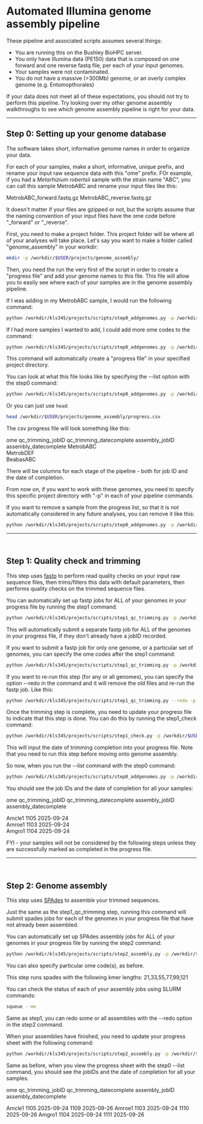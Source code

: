 # Automated Illumina genome assembly pipeline

These pipeline and associated scripts assumes several things:

- You are running this on the Bushley BioHPC server. 
- You only have Illumina data (PE150) data that is composed on one forward and one reverse fastq file, per each of your input genomes.
- Your samples were not contaminated.
- You do not have a massive (>300Mb) genome, or an overly complex genome (e.g. Entomopthorales)

If your data does not meet all of these expectations, you should not try to perform this pipeline. Try looking over my other genome assembly walkthroughs to see which genome assembly pipeline is right for your data. 

---

## Step 0: Setting up your genome database

The software takes short, informative genome names in order to organize your data. 

For each of your samples, make a short, informative, unique prefix, and rename your input raw sequence data with this "ome" prefix. FOr example, if you had a *Metarhizium robertsii* sample with the strain name "ABC", you can call this sample MetrobABC and rename your input files like this:

MetrobABC_forward.fastq.gz
MetrobABC_reverse.fastq.gz

It doesn't matter if your files are gzipped or not, but the scripts assume that the naming convention of your input files have the ome code before "_forward" or "_reverse".

First, you need to make a project folder. This project folder will be where all of your analyses will take place. Let's say you want to make a folder called "genome_assembly" in your workdir:

```bash
mkdir -p /workdir/$USER/projects/genome_assembly/
```

Then, you need the run the very first of the script in order to create a "progress file" and add your genome names to this file. This file will allow you to easily see where each of your samples are in the genome assembly pipeline. 

If I was adding in my MetrobABC sample, I would run the following command:

```bash
python /workdir/kls345/projects/scripts/step0_addgenomes.py -p /workdir/$USER/projects/genome_assembly/ MetrobABC
```

If I had more samples I wanted to add, I could add more ome codes to the command:

```bash
python /workdir/kls345/projects/scripts/step0_addgenomes.py -p /workdir/$USER/projects/genome_assembly/ MetrobABC MetrobDEF BeabasABC
```

This command will automatically create a "progress file" in your specified project directory. 

You can look at what this file looks like by specifying the --list option with the step0 command:

```bash
python /workdir/kls345/projects/scripts/step0_addgenomes.py -p /workdir/$USER/projects/genome_assembly/ --list
```

Or you can just use `head`:

```bash
head /workdir/$USER/projects/genome_assembly/progress.csv
```

The csv progress file will look something like this:

   ome qc_trimming_jobID qc_trimming_datecomplete assembly_jobID assembly_datecomplete
MetrobABC                                                              
MetrobDEF                                                              
BeabasABC                                        

There will be columns for each stage of the pipeline - both for job ID and the date of completion. 

From now on, if you want to work with these genomes, you need to specify this specific project directory with "-p" in each of your pipeline commands. 

If you want to remove a sample from the progress list, so that it is not automatically considered in any future analyses, you can remove it like this:

```bash
python /workdir/kls345/projects/scripts/step0_addgenomes.py -p /workdir/$USER/projects/genome_assembly/ --remove
```

---

<br>

## Step 1: Quality check and trimming

This step uses [fastp](https://github.com/OpenGene/fastp) to perform read quality checks on your input raw sequence files, then trims/filters this data with default parameters, then performs quality checks on the trimmed sequence files. 

You can automatically set up fastp jobs for ALL of your genomes in your progress file by running the step1 command:

```bash
python /workdir/kls345/projects/scripts/step1_qc_trimming.py -p /workdir/$USER/projects/genome_assembly/
```

This will automatically submit a separate fastp job for ALL of the genomes in your progress file, if they don't already have a jobID recorded. 

If you want to submit a fastp job for only one genome, or a particular set of genomes, you can specify the ome codes after the step1 command:

```bash
python /workdir/kls345/projects/scripts/step1_qc_trimming.py -p /workdir/$USER/projects/genome_assembly/ MetrobABC MetrobDEF
```

If you want to re-run this step (for any or all genomes), you can specify the option --redo in the command and it will remove the old files and re-run the fastp job. Like this:

```bash
python /workdir/kls345/projects/scripts/step1_qc_trimming.py --redo -p /workdir/$USER/projects/genome_assembly/ MetrobABC
```

Once the trimming step is complete, you need to update your progress file to indicate that this step is done. You can do this by running the step1_check command:

```bash
python /workdir/kls345/projects/scripts/step1_check.py -p /workdir/$USER/projects/genome_assembly/
```
This will input the date of trimming completion into your progress file. Note that you need to run this step before moving onto genome assembly. 

So now, when you run the --list command with the step0 command:

```bash
python /workdir/kls345/projects/scripts/step0_addgenomes.py -p /workdir/$USER/projects/genome_assembly/ --list
```

You should see the job IDs and the date of completion for all your samples:

   ome qc_trimming_jobID qc_trimming_datecomplete assembly_jobID assembly_datecomplete
   
Amcle1              1105               2025-09-24           
Amroe1              1103               2025-09-24           
Amgro1              1104               2025-09-24          


FYI - your samples will not be considered by the following steps unless they are successfully marked as completed in the progress file. 

---
 
<br>

## Step 2: Genome assembly

This step uses [SPAdes](https://github.com/ablab/spades) to assemble your trimmed sequences. 

Just the same as the step1_qc_trimming step, running this command will submit spades jobs for each of the genomes in your progress file that have not already been assembled.

You can automatically set up SPAdes assembly jobs for ALL of your genomes in your progress file by running the step2 command:

```bash
python /workdir/kls345/projects/scripts/step2_assembly.py -p /workdir/$USER/projects/genome_assembly/
```

You can also specify particular ome code(s), as before. 

This step runs spades with the following kmer lengths: 21,33,55,77,99,121

You can check the status of each of your assembly jobs using SLURM commands:

```bash
squeue --me
```

Same as step1, you can redo some or all assemblies with the --redo option in the step2 command. 

When your assemblies have finished, you need to update your progress sheet with the following command:

```bash
python /workdir/kls345/projects/scripts/step2_assembly.py -p /workdir/$USER/projects/genome_assembly/
```

Same as before, when you view the progress sheet with the step0 --list command, you should see the jobIDs and the date of completion for all your samples. 

   ome qc_trimming_jobID qc_trimming_datecomplete assembly_jobID assembly_datecomplete
   
Amcle1              1105               2025-09-24           1109            2025-09-26
Amroe1              1103               2025-09-24           1110            2025-09-26
Amgro1              1104               2025-09-24           1111            2025-09-26









